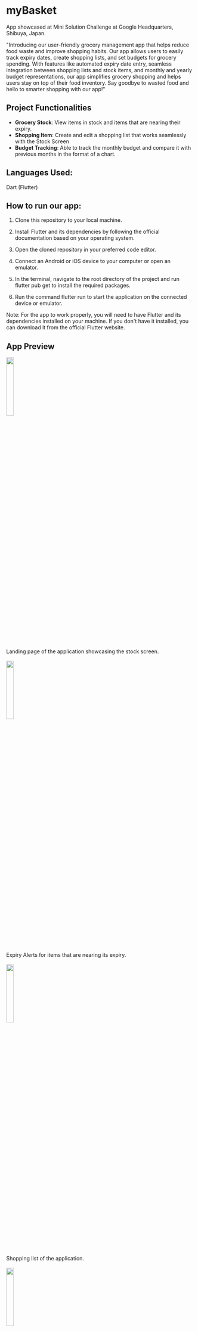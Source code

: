 # myBasket

App showcased at Mini Solution Challenge at Google Headquarters, Shibuya, Japan.

"Introducing our user-friendly grocery management app that helps reduce food waste and improve shopping habits. Our app allows users to easily track expiry dates, create shopping lists, and set budgets for grocery spending. With features like automated expiry date entry, seamless integration between shopping lists and stock items, and monthly and yearly budget representations, our app simplifies grocery shopping and helps users stay on top of their food inventory. Say goodbye to wasted food and hello to smarter shopping with our app!"

## Project Functionalities
- **Grocery Stock**:
View items in stock and items that are nearing their expiry. 
- **Shopping Item**:
Create and edit a shopping list that works seamlessly with the Stock Screen
- **Budget Tracking**:
Able to track the monthly budget and compare it with previous months in the format of a chart. 

## Languages Used:
Dart (Flutter)

## How to run our app:

1. Clone this repository to your local machine.

2. Install Flutter and its dependencies by following the official documentation based on your operating system.

3. Open the cloned repository in your preferred code editor.

4. Connect an Android or iOS device to your computer or open an emulator.

5. In the terminal, navigate to the root directory of the project and run flutter pub get to install the required packages.

6. Run the command flutter run to start the application on the connected device or emulator.

Note: For the app to work properly, you will need to have Flutter and its dependencies installed on your machine. If you don't have it installed, you can download it from the official Flutter website.

## App Preview

<img src="https://user-images.githubusercontent.com/54789494/229184343-056a7920-8932-4c00-b2b4-6fad4d03f038.png" width=20%><br />Landing page of the application showcasing the stock screen.  
<br />
<img src="https://user-images.githubusercontent.com/54789494/229184624-39d79db7-95c6-4c8d-b44d-044606827059.png" width=20%><br />Expiry Alerts for items that are nearing its expiry.  
<br />
<img src="https://user-images.githubusercontent.com/54789494/229184712-acc494cf-2290-4d4c-8c95-e2be3a33e112.png" width=20%><br />Shopping list of the application.  
<br />
<img src="https://user-images.githubusercontent.com/54789494/229184811-35600b7c-21f4-4dc0-8ee3-2ff6b5dae1da.png" width=20%><br />The profile screen showcasing the budget tracking feature.
